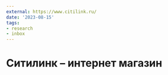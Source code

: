 ```yaml
---
external: https://www.citilink.ru/
date: '2023-08-15'
tags:
- research
- inbox
---
```


# Ситилинк  – интернет магазин
